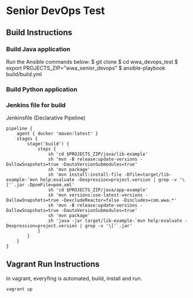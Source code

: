 # Senior DevOps Test

## Build Instructions

### Build Java application

Run the Ansible commands below:
    $ git clone
    $ cd wwa_devops_test
    $ export PROJECTS_ZIP="wwa_senior_devops"
    $ ansible-playbook build/build.yml

### Build Python application

### Jenkins file for build

Jenkinsfile (Declarative Pipeline)

    pipeline {
        agent { docker 'maven:latest' }
        stages {
            stage('build') {
                steps {
                    sh 'cd $PROJECTS_ZIP/java/lib-example'
                    sh 'mvn -B release:update-versions -DallowSnapshots=true -DautoVersionSubmodules=true'
                    sh 'mvn package'
                    sh 'mvn install:install-file -Dfile=target/lib-example-`mvn help:evaluate -Dexpression=project.version | grep -v '\['`.jar -DpomFile=pom.xml'
                    sh 'cd $PROJECTS_ZIP/java/app-example'
                    sh 'mvn versions:use-latest-versions -DallowSnapshots=true -DexcludeReactor=false -Dincludes=com.wwa.*'
                    sh 'mvn -B release:update-versions -DallowSnapshots=true -DautoVersionSubmodules=true'
                    sh 'mvn package'
                    sh 'java -jar target/lib-example-`mvn help:evaluate -Dexpression=project.version | grep -v '\['`.jar'
                }
            }
        }
    }

## Vagrant Run Instructions

In vagrant, everyfing is automated, build, install and run.

    vagrant up
